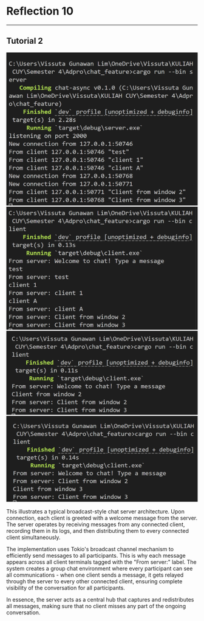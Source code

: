 # Reflection 10
---

## Tutorial 2

![server](server.png)
![client1](client1.png)
![client2](client2.png)
![client3.png](client3.png)

This illustrates a typical broadcast-style chat server architecture. Upon connection, each client is greeted with a welcome message from the server. The server operates by receiving messages from any connected client, recording them in its logs, and then distributing them to every connected client simultaneously.

The implementation uses Tokio's broadcast channel mechanism to efficiently send messages to all participants. This is why each message appears across all client terminals tagged with the "From server:" label. The system creates a group chat environment where every participant can see all communications - when one client sends a message, it gets relayed through the server to every other connected client, ensuring complete visibility of the conversation for all participants.

In essence, the server acts as a central hub that captures and redistributes all messages, making sure that no client misses any part of the ongoing conversation.